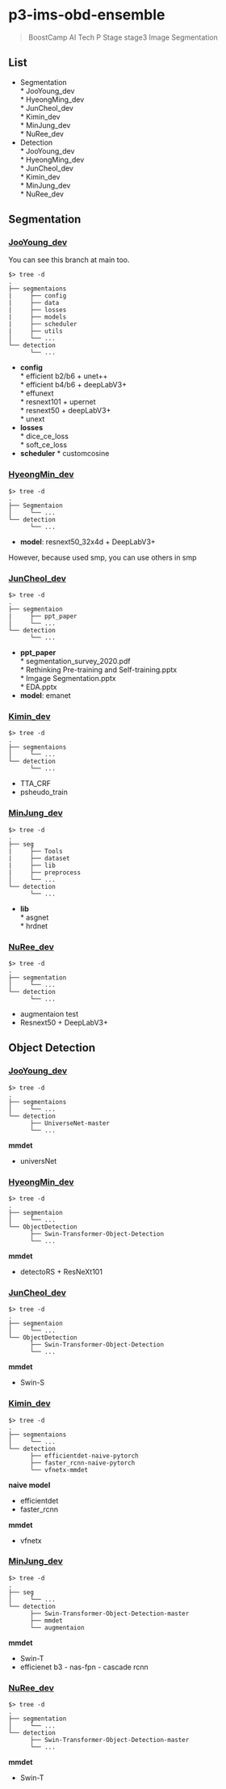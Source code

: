 # p3-ims-obd-ensemble

> BoostCamp AI Tech P Stage stage3 Image Segmentation
## List

* Segmentation   
      * JooYoung_dev   
      * HyeongMing_dev   
      * JunCheol_dev    
      * Kimin_dev    
      * MinJung_dev   
      * NuRee_dev   
* Detection   
      * JooYoung_dev   
      * HyeongMing_dev   
      * JunCheol_dev    
      * Kimin_dev    
      * MinJung_dev   
      * NuRee_dev   


## Segmentation    

### [JooYoung_dev](https://github.com/bcaitech1/p3-ims-obd-ensemble/tree/JooYoung_dev/segmentations)

You can see this branch at main too.   

```
$> tree -d
.
├── segmentaions
|     ├── config
|     ├── data
|     ├── losses
|     ├── models
|     ├── scheduler
|     ├── utils
│     └── ...
└── detection
      └── ...
```

* **config**    
      * efficient b2/b6 + unet++    
      * efficient b4/b6 + deepLabV3+    
      * effunext    
      * resnext101 + upernet    
      * resnext50 + deepLabV3+     
      * unext    
* **losses**    
      * dice_ce_loss     
      * soft_ce_loss
* **scheduler**
      * customcosine

### [HyeongMin_dev](https://github.com/bcaitech1/p3-ims-obd-ensemble/tree/HyeongMin_dev/Segmentation)

```
$> tree -d
.
├── Segmentaion
│     └── ...
└── detection
      └── ...
```

* **model**: resnext50_32x4d + DeepLabV3+ 

However, because used smp, you can use others in smp

### [JunCheol_dev](https://github.com/bcaitech1/p3-ims-obd-ensemble/tree/JunCheol_dev/Segmentation)

```
$> tree -d
.
├── segmentaion
|     ├── ppt_paper
│     └── ...
└── detection
      └── ...
```

* **ppt_paper**   
      * segmentation_survey_2020.pdf     
      * Rethinking Pre-training and Self-training.pptx    
      * Imgage Segmentation.pptx    
      * EDA.pptx    
* **model**: emanet

### [Kimin_dev](https://github.com/bcaitech1/p3-ims-obd-ensemble/tree/Kimin_dev/segmentations)

```
$> tree -d
.
├── segmentaions
│     └── ...
└── detection
      └── ...
```

* TTA_CRF
* psheudo_train

### [MinJung_dev](https://github.com/bcaitech1/p3-ims-obd-ensemble/tree/MinJung_dev/seg)

```
$> tree -d
.
├── seg
|     ├── Tools
|     ├── dataset
|     ├── lib
|     ├── preprocess
│     └── ...
└── detection
      └── ...
```

* **lib**  
      * asgnet   
      * hrdnet   


### [NuRee_dev](https://github.com/bcaitech1/p3-ims-obd-ensemble/tree/NuRee_dev/segmentation)

```
$> tree -d
.
├── segmentation
│     └── ...
└── detection
      └── ...
```

* augmentaion test   
* Resnext50 + DeepLabV3+  

## Object Detection    

### [JooYoung_dev](https://github.com/bcaitech1/p3-ims-obd-ensemble/tree/JooYoung_dev/detection)

```
$> tree -d
.
├── segmentaions
│     └── ...
└── detection
      ├── UniverseNet-master
      └── ...
```  

**mmdet**

* universNet

### [HyeongMin_dev](https://github.com/bcaitech1/p3-ims-obd-ensemble/tree/HyeongMin_dev/Object_Detection)

```
$> tree -d
.
├── segmentaion
│     └── ...
└── ObjectDetection
      ├── Swin-Transformer-Object-Detection
      └── ...
```

**mmdet**

* detectoRS + ResNeXt101


### [JunCheol_dev](https://github.com/bcaitech1/p3-ims-obd-ensemble/tree/JunCheol_dev/ObjectDetection)

```
$> tree -d
.
├── segmentaion
│     └── ...
└── ObjectDetection
      ├── Swin-Transformer-Object-Detection
      └── ...
```

**mmdet**

* Swin-S   

### [Kimin_dev](https://github.com/bcaitech1/p3-ims-obd-ensemble/tree/Kimin_dev/detection)

```
$> tree -d
.
├── segmentaions
│     └── ...
└── detection
      ├── efficientdet-naive-pytorch
      ├── faster_rcnn-naive-pytorch
      └── vfnetx-mmdet
```

**naive model**  

* efficientdet
* faster_rcnn

**mmdet**

* vfnetx

### [MinJung_dev](https://github.com/bcaitech1/p3-ims-obd-ensemble/tree/MinJung_dev/detection)

```
$> tree -d
.
├── seg
│     └── ...
└── detection
      ├── Swin-Transformer-Object-Detection-master
      ├── mmdet
      └── augmentaion

```

**mmdet**
* Swin-T
* efficienet b3 - nas-fpn - cascade rcnn


### [NuRee_dev](https://github.com/bcaitech1/p3-ims-obd-ensemble/tree/NuRee_dev/detection)

```
$> tree -d
.
├── segmentation
│     └── ...
└── detection
      ├── Swin-Transformer-Object-Detection-master
      └── ...
```

**mmdet**

* Swin-T

